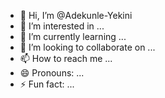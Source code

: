 - 👋 Hi, I’m @Adekunle-Yekini
- 👀 I’m interested in ...
- 🌱 I’m currently learning ...
- 💞️ I’m looking to collaborate on ...
- 📫 How to reach me ...
- 😄 Pronouns: ...
- ⚡ Fun fact: ...

<!---
Adekunle-Yekini/Adekunle-Yekini is a ✨ special ✨ repository because its `README.md` (this file) appears on your GitHub profile.
You can click the Preview link to take a look at your changes.
--->
